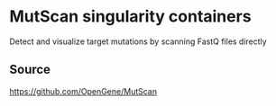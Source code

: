 # MutScan singularity containers

Detect and visualize target mutations by scanning FastQ files directly

## Source

<https://github.com/OpenGene/MutScan>
